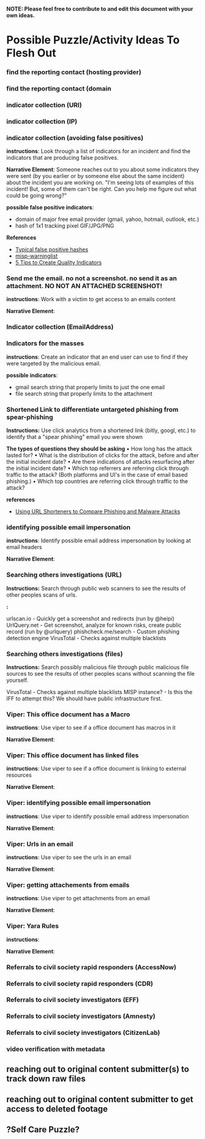 **NOTE: Please feel free to contribute to and edit this document with your own ideas.**


# Possible Puzzle/Activity Ideas To Flesh Out

### find the reporting contact (hosting provider)

###  find the reporting contact (domain

###  indicator collection (URI)

###  indicator collection (IP)

###  indicator collection (avoiding false positives)
**instructions**: Look through a list of indicators for an incident and find the indicators that are producing false positives.

**Narrative Element**: Someone reaches out to you about some indicators they were sent (by you earlier or by someone else about the same incident) about the incident you are working on. "I'm seeing lots of examples of this incident! But, some of them can't be right. Can you help me figure out what could be going wrong?"

**possible false positive indicators**:
- domain of major free email provider (gmail, yahoo, hotmail, outlook, etc.)
- hash of 1x1 tracking pixel GIF/JPG/PNG

**References**
- [Typical false positive hashes](https://github.com/Neo23x0/ti-falsepositives)
- [misp-warninglist](https://github.com/MISP/misp-warninglists)
- [5 Tips to Create Quality Indicators](https://stixproject.github.io/documentation/concepts/creating-quality-indicators/)

### Send me the email. no not a screenshot. no send it as an attachment. NO NOT AN ATTACHED SCREENSHOT!
**instructions**: Work with a victim to get access to an emails content

**Narrative Element**:
### Indicator collection (EmailAddress)

### Indicators for the masses

**instructions**: Create an indicator that an end user can use to find if they were targeted by the malicious email.

**possible indicators**:
- gmail search string that properly limits to just the one email
- file search string that properly limits to the attachment


### Shortened Link to differentiate untargeted phishing from spear-phishing

**Instructions:** Use click analytics from a shortened link (bitly, googl, etc.) to identify that a "spear phishing" email you were shown

**The types of questions they should be asking**
• How long has the attack lasted for?
• What is the distribution of clicks for the attack, before and after the initial incident date?
• Are there indications of attacks resurfacing after the initial incident date?
• Which top referrers are referring click through traffic to the attack? (Both platforms and UI's in the case of email based phishing.)
• Which top countries are referring click through traffic to the attack?


**references**
- [Using URL Shorteners to Compare Phishing and Malware Attacks](https://docs.apwg.org/ecrimeresearch/2018/5351273.pdf)

### identifying possible email impersonation
**instructions**: Identify possible email address impersonation by looking at email headers

**Narrative Element**:


### Searching others investigations (URL)

**Instructions:** Search through public web scanners to see the results of other peoples scans of urls.


**:**


urlscan.io - Quickly get a screenshot and redirects (run by @heipi)
UrlQuery.net - Get screenshot, analyze for known risks, create public record (run by @urlquery)
phishcheck.me/search - Custom phishing detection engine
VirusTotal - Checks against multiple blacklists


### Searching others investigations (files)

**Instructions:** Search possibly malicious file through public malicious file sources to see the results of other peoples scans without scanning the file yourself.

VirusTotal - Checks against multiple blacklists
MISP instance? - Is this the IFF to attempt this? We should have public infrastructure first.


### Viper: This office document has a Macro
**instructions**: Use viper to see if a office document has macros in it

**Narrative Element**:


### Viper: This office document has linked files
**instructions**: Use viper to see if a office document is linking to external resources

**Narrative Element**:

### Viper: identifying possible email impersonation
**instructions**: Use viper to identify possible email address impersonation

**Narrative Element**:


### Viper: Urls in an email
**instructions**: Use viper to see the urls in an email

**Narrative Element**:

### Viper: getting attachements from emails
**instructions**: Use viper to get attachments from an email

**Narrative Element**:


### Viper: Yara Rules

**instructions**:

**Narrative Element**:

### Referrals to civil society rapid responders (AccessNow)

### Referrals to civil society rapid responders (CDR)

### Referrals to civil society investigators (EFF)

### Referrals to civil society investigators (Amnesty)

### Referrals to civil society investigators (CitizenLab)

### video verification with metadata

## reaching out to original content submitter(s) to track down raw files

## reaching out to original content submitter to get access to deleted footage


## ?Self Care Puzzle?
